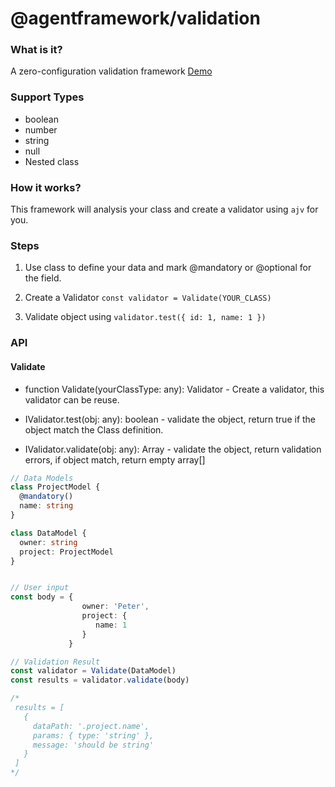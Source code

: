# @agentframework/validation

### What is it?

A zero-configuration validation framework [Demo](https://github.com/agentframework/validation-example)

### Support Types

- boolean
- number
- string
- null
- Nested class

### How it works?

This framework will analysis your class and create a validator using `ajv` for you.

### Steps

1. Use class to define your data and mark @mandatory or @optional for the field.

2. Create a Validator `const validator = Validate(YOUR_CLASS)`

3. Validate object using `validator.test({ id: 1, name: 1 })`

### API

#### Validate

- function Validate(yourClassType: any): Validator - Create a validator, this validator can be reuse.

- IValidator.test(obj: any): boolean - validate the object, return true if the object match the Class definition.
- IValidator.validate(obj: any): Array<ValidateError> - validate the object, return validation errors, if object match, return empty array[]

```ts
// Data Models
class ProjectModel {
  @mandatory()
  name: string
}

class DataModel {
  owner: string
  project: ProjectModel
}


// User input
const body = {
                owner: 'Peter',
                project: {
                   name: 1
                }
             }

// Validation Result
const validator = Validate(DataModel)
const results = validator.validate(body)

/*
 results = [
   {
     dataPath: '.project.name',
     params: { type: 'string' },
     message: 'should be string'
   }
 ]
*/
```
